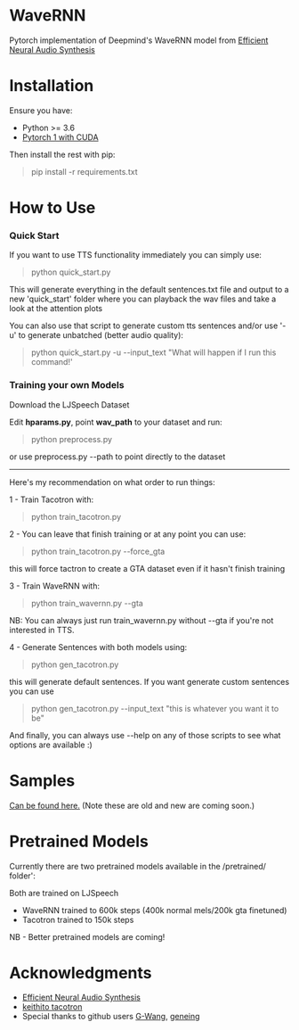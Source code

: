 # WaveRNN

Pytorch implementation of Deepmind's WaveRNN model from [Efficient Neural Audio Synthesis](https://arxiv.org/abs/1802.08435v1)

# Installation

Ensure you have: 

* Python >= 3.6
* [Pytorch 1 with CUDA](https://pytorch.org/)

Then install the rest with pip:

> pip install -r requirements.txt

# How to Use

### Quick Start

If you want to use TTS functionality immediately you can simply use:

> python quick_start.py

This will generate everything in the default sentences.txt file and output to a new 'quick_start' folder where you can playback the wav files and take a look at the attention plots

You can also use that script to generate custom tts sentences and/or use '-u' to generate unbatched (better audio quality):

> python quick_start.py -u --input_text "What will happen if I run this command!'


### Training your own Models

Download the LJSpeech Dataset 

Edit **hparams.py**, point **wav_path** to your dataset and run: 

> python preprocess.py

or use preprocess.py --path to point directly to the dataset
___

Here's my recommendation on what order to run things: 

1 - Train Tacotron with:

> python train_tacotron.py

2 - You can leave that finish training or at any point you can use: 

> python train_tacotron.py --force_gta

this will force tactron to create a GTA dataset even if it hasn't finish training

3 - Train WaveRNN with:

> python train_wavernn.py --gta

NB: You can always just run train_wavernn.py without --gta if you're not interested in TTS.

4 - Generate Sentences with both models using:

> python gen_tacotron.py

this will generate default sentences. If you want generate custom sentences you can use

> python gen_tacotron.py --input_text "this is whatever you want it to be"

And finally, you can always use --help on any of those scripts to see what options are available :)







# Samples

[Can be found here.](https://fatchord.github.io/model_outputs/) (Note these are old and new are coming soon.)

# Pretrained Models

Currently there are two pretrained models available in the /pretrained/ folder':

Both are trained on LJSpeech

* WaveRNN trained to 600k steps (400k normal mels/200k gta finetuned)
* Tacotron trained to 150k steps

NB - Better pretrained models are coming!

# Acknowledgments

* [Efficient Neural Audio Synthesis](https://arxiv.org/abs/1802.08435v1)
* [keithito tacotron](https://github.com/keithito/tacotron)
* Special thanks to github users [G-Wang](https://github.com/G-Wang), [geneing](https://github.com/geneing)





